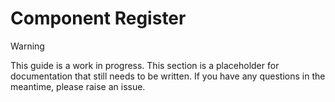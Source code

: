 # Component Register

> [!WARNING]
> This guide is a work in progress. This section is a placeholder for documentation that still needs to be written. If you have any questions in the meantime, please raise an issue.
